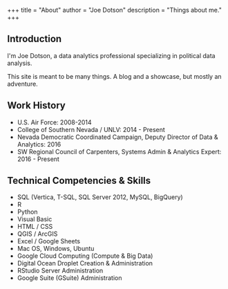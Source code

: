 +++
title = "About"
author = "Joe Dotson"
description = "Things about me."
+++

## Introduction

I'm Joe Dotson, a data analytics professional specializing in political data analysis.

This site is meant to be many things. A blog and a showcase, but mostly an adventure.

## Work History
- U.S. Air Force: 2008-2014
- College of Southern Nevada / UNLV: 2014 - Present
- Nevada Democratic Coordinated Campaign, Deputy Director of Data & Analytics: 2016
- SW Regional Council of Carpenters, Systems Admin & Analytics Expert: 2016 - Present

## Technical Competencies & Skills
- SQL (Vertica, T-SQL, SQL Server 2012, MySQL, BigQuery)
- R 
- Python
- Visual Basic 
- HTML / CSS
- QGIS / ArcGIS
- Excel / Google Sheets
- Mac OS, Windows, Ubuntu
- Google Cloud Computing (Compute & Big Data)
- Digital Ocean Droplet Creation & Administration
- RStudio Server Administration
- Google Suite (GSuite) Administration 